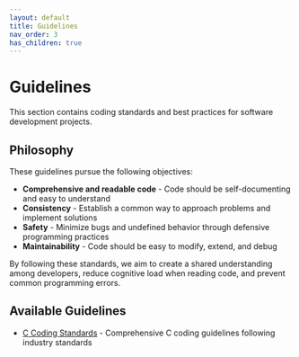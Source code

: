 ```yaml
---
layout: default
title: Guidelines
nav_order: 3
has_children: true
---
```


# Guidelines

This section contains coding standards and best practices for software development projects.

## Philosophy

These guidelines pursue the following objectives:

- **Comprehensive and readable code** - Code should be self-documenting and easy to understand
- **Consistency** - Establish a common way to approach problems and implement solutions
- **Safety** - Minimize bugs and undefined behavior through defensive programming practices
- **Maintainability** - Code should be easy to modify, extend, and debug

By following these standards, we aim to create a shared understanding among developers, reduce cognitive load when reading code, and prevent common programming errors.

## Available Guidelines

- [C Coding Standards](guidelines/c-coding-standards.html) - Comprehensive C coding guidelines following industry standards
